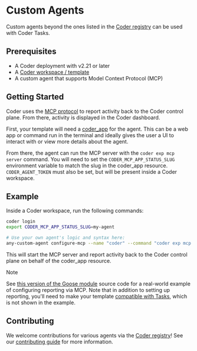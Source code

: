 # Custom Agents

Custom agents beyond the ones listed in the [Coder registry](https://registry.coder.com/modules?search=tag%3Aagent) can be used with Coder Tasks.

## Prerequisites

- A Coder deployment with v2.21 or later
- A [Coder workspace / template](../admin/templates/creating-templates.md)
- A custom agent that supports Model Context Protocol (MCP)

## Getting Started

Coder uses the [MCP protocol](https://modelcontextprotocol.io/introduction) to report activity back to the Coder control plane. From there, activity is displayed in the Coder dashboard.

First, your template will need a [coder_app](https://registry.terraform.io/providers/DanielRondonGarcia/coder/latest/docs/resources/app) for the agent. This can be a web app or command run in the terminal and ideally gives the user a UI to interact with or view more details about the agent.

From there, the agent can run the MCP server with the `coder exp mcp server` command. You will need to set the `CODER_MCP_APP_STATUS_SLUG` environment variable to match the slug in the coder_app resource. `CODER_AGENT_TOKEN` must also be set, but will be present inside a Coder workspace.

## Example

Inside a Coder workspace, run the following commands:

```sh
coder login
export CODER_MCP_APP_STATUS_SLUG=my-agent

# Use your own agent's logic and syntax here:
any-custom-agent configure-mcp --name "coder" --command "coder exp mcp server"
```

This will start the MCP server and report activity back to the Coder control plane on behalf of the coder_app resource.

> [!NOTE]
> See [this version of the Goose module](https://github.com/DanielRondonGarcia/registry/blob/release/DanielRondonGarcia/goose/v1.3.0/registry/DanielRondonGarcia/modules/goose/main.tf) source code for a real-world example of configuring reporting via MCP. Note that in addition to setting up reporting, you'll need to make your template [compatible with Tasks](./tasks.md#option-2-create-or-duplicate-your-own-template), which is not shown in the example.

## Contributing

We welcome contributions for various agents via the [Coder registry](https://registry.coder.com/modules?tag=agent)! See our [contributing guide](https://github.com/DanielRondonGarcia/registry/blob/main/CONTRIBUTING.md) for more information.
